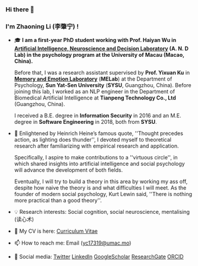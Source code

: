 ### Hi there 👋

<!--
**Das-Boot/Das-Boot** is a ✨ _special_ ✨ repository because its `README.md` (this file) appears on your GitHub profile.
-->

### I'm Zhaoning Li (李肇宁) !

- 🎓 **I am a first-year PhD student working with Prof. Haiyan Wu in [**Artificial Intelligence, Neuroscience and Decision Laboratory**](https://andlab-um.com) (**A. N. D Lab**) in the psychology program at the University of Macau (Macao, China).**

  Before that, I was a research assistant supervised by **Prof. Yixuan Ku** in [**Memory and Emotion Laboratory**](https://sysumelab.com) (**MELab**) at the Department of Psychology, **Sun Yat-Sen University** (**SYSU**, Guangzhou, China). Before joining this lab, I worked as an NLP engineer in the Department of Biomedical Artificial Intelligence at **Tianpeng Technology Co., Ltd** (Guangzhou, China). 
  
  I received a B.E. degree in **Information Security** in 2016 and an M.E. degree in **Software Engineering** in 2018, both from **SYSU**.

- :high_brightness: Enlightened by Heinrich Heine’s famous quote, ''Thought precedes action, as lighting does thunder'', I devoted myself to theoretical research after familiarizing with empirical research and application. 
  
  Specifically, I aspire to make contributions to a ''virtuous circle'', in which shared insights into artificial intelligence and social psychology will advance the development of both fields. 
  
  Eventually, I will try to build a theory in this area by working my ass off, despite how naive the theory is and what difficulties I will meet. As the founder of modern social psychology, Kurt Lewin said, ''There is nothing more practical than a good theory''.
- :bulb: Research interests: Social cognition, social neuroscience, mentalising (读心术)
- 🌱 My CV is here: [Curriculum Vitae](https://github.com/Das-Boot/Das-Boot/blob/main/CV-Zhaoning%20Li.pdf)
- 📫 How to reach me: Email (yc17319@umac.mo)
- :key: Social media: [Twitter](https://twitter.com/lizhn7) [LinkedIn](https://www.linkedin.com/in/zhaoning-li-b82bb1136/) [GoogleScholar](https://scholar.google.com/citations?user=Vr94lCUAAAAJ&hl=zh-CN) [ResearchGate](https://www.researchgate.net/profile/Zhaoning_Li2) [ORCID](https://orcid.org/0000-0002-7578-3076)
